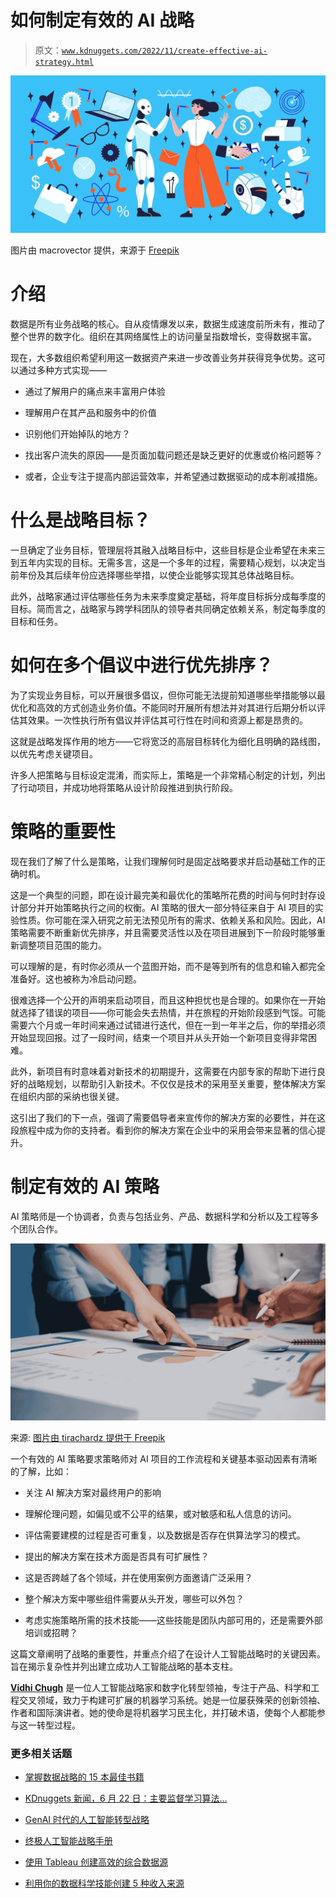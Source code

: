 # 如何制定有效的 AI 战略

> 原文：[`www.kdnuggets.com/2022/11/create-effective-ai-strategy.html`](https://www.kdnuggets.com/2022/11/create-effective-ai-strategy.html)

![如何制定有效的 AI 战略](img/97eb53e4cf725564fe2230de5cf87c92.png)

图片由 macrovector 提供，来源于 [Freepik](https://www.freepik.com/free-vector/artificial-intelligence-big-set-with-business-teamwork-project-symbols-flat-isolated-vector-illustration_26765700.htm#query=AI%20strategits&position=10&from_view=search&track=ais)

# 介绍

数据是所有业务战略的核心。自从疫情爆发以来，数据生成速度前所未有，推动了整个世界的数字化。组织在其网络属性上的访问量呈指数增长，变得数据丰富。

现在，大多数组织希望利用这一数据资产来进一步改善业务并获得竞争优势。这可以通过多种方式实现——

+   通过了解用户的痛点来丰富用户体验

+   理解用户在其产品和服务中的价值

+   识别他们开始掉队的地方？

+   找出客户流失的原因——是页面加载问题还是缺乏更好的优惠或价格问题等？

+   或者，企业专注于提高内部运营效率，并希望通过数据驱动的成本削减措施。

# 什么是战略目标？

一旦确定了业务目标，管理层将其融入战略目标中，这些目标是企业希望在未来三到五年内实现的目标。无需多言，这是一个多年的过程，需要精心规划，以决定当前年份及其后续年份应选择哪些举措，以使企业能够实现其总体战略目标。

此外，战略家通过评估哪些任务为未来季度奠定基础，将年度目标拆分成每季度的目标。简而言之，战略家与跨学科团队的领导者共同确定依赖关系，制定每季度的目标和任务。

# 如何在多个倡议中进行优先排序？

为了实现业务目标，可以开展很多倡议，但你可能无法提前知道哪些举措能够以最优化和高效的方式创造业务价值。不能同时开展所有想法并对其进行后期分析以评估其效果。一次性执行所有倡议并评估其可行性在时间和资源上都是昂贵的。

这就是战略发挥作用的地方——它将宽泛的高层目标转化为细化且明确的路线图，以优先考虑关键项目。

许多人把策略与目标设定混淆，而实际上，策略是一个非常精心制定的计划，列出了行动项目，并成功地将策略从设计阶段推进到执行阶段。

# 策略的重要性

现在我们了解了什么是策略，让我们理解何时是固定战略要求并启动基础工作的正确时机。

这是一个典型的问题，即在设计最完美和最优化的策略所花费的时间与何时封存设计部分并开始策略执行之间的权衡。AI 策略的很大一部分特征来自于 AI 项目的实验性质。你可能在深入研究之前无法预见所有的需求、依赖关系和风险。因此，AI 策略需要不断重新优先排序，并且需要灵活性以及在项目进展到下一阶段时能够重新调整项目范围的能力。

可以理解的是，有时你必须从一个蓝图开始，而不是等到所有的信息和输入都完全准备好。这也被称为冷启动问题。

很难选择一个公开的声明来启动项目，而且这种担忧也是合理的。如果你在一开始就选择了错误的项目——你可能会失去热情，并在旅程的开始阶段感到气馁。可能需要六个月或一年时间来通过试错进行迭代，但在一到一年半之后，你的举措必须开始显现回报。过了一段时间，结束一个项目并从头开始一个新项目变得非常困难。

此外，新项目有时意味着对新技术的初期提升，这需要在内部专家的帮助下进行良好的战略规划，以帮助引入新技术。不仅仅是技术的采用至关重要，整体解决方案在组织内部的采纳也很关键。

这引出了我们的下一点，强调了需要倡导者来宣传你的解决方案的必要性，并在这段旅程中成为你的支持者。看到你的解决方案在企业中的采用会带来显著的信心提升。

# 制定有效的 AI 策略

AI 策略师是一个协调者，负责与包括业务、产品、数据科学和分析以及工程等多个团队合作。

![如何制定有效的 AI 策略](img/381a554d7184d1bcf51cd7549306b153.png)

来源: [图片由 tirachardz 提供于 Freepik](https://www.freepik.com/free-photo/businessmen-businesswomen-meeting-brainstorming-ideas_15113199.htm#query=strategy&position=3&from_view=search&track=sph)

一个有效的 AI 策略要求策略师对 AI 项目的工作流程和关键基本驱动因素有清晰的了解，比如：

+   关注 AI 解决方案对最终用户的影响

+   理解伦理问题，如偏见或不公平的结果，或对敏感和私人信息的访问。

+   评估需要建模的过程是否可重复，以及数据是否存在供算法学习的模式。

+   提出的解决方案在技术方面是否具有可扩展性？

+   这是否跨越了各个领域，并在使用案例方面邀请广泛采用？

+   整个解决方案中哪些组件需要从头开发，哪些可以外包？

+   考虑实施策略所需的技术技能——这些技能是团队内部可用的，还是需要外部培训或招聘？

这篇文章阐明了战略的重要性，并重点介绍了在设计人工智能战略时的关键因素。旨在揭示复杂性并列出建立成功人工智能战略的基本支柱。

**[Vidhi Chugh](https://vidhi-chugh.medium.com/)** 是一位人工智能战略家和数字化转型领袖，专注于产品、科学和工程交叉领域，致力于构建可扩展的机器学习系统。她是一位屡获殊荣的创新领袖、作者和国际演讲者。她的使命是将机器学习民主化，并打破术语，使每个人都能参与这一转型过程。

### 更多相关话题

+   [掌握数据战略的 15 本最佳书籍](https://www.kdnuggets.com/2022/06/top-15-books-master-data-strategy.html)

+   [KDnuggets 新闻，6 月 22 日：主要监督学习算法…](https://www.kdnuggets.com/2022/n25.html)

+   [GenAI 时代的人工智能转型战略](https://www.kdnuggets.com/the-ai-transformation-strategy-in-the-genai-era)

+   [终极人工智能战略手册](https://www.kdnuggets.com/the-ultimate-ai-strategy-playbook)

+   [使用 Tableau 创建高效的综合数据源](https://www.kdnuggets.com/2022/05/create-efficient-combined-data-sources-tableau.html)

+   [利用你的数据科学技能创建 5 种收入来源](https://www.kdnuggets.com/2023/03/data-science-skills-create-5-streams-income.html)
